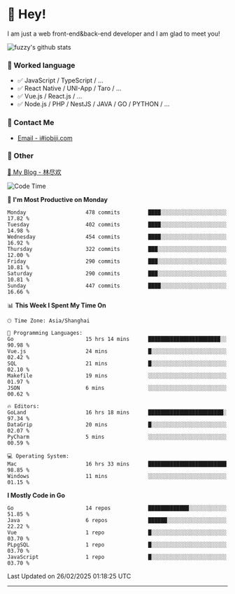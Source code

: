 # 👋 Hey!

I am just a web front-end&back-end developer and I am glad to meet you!

![fuzzy's github stats](https://github-readme-stats.vercel.app/api?username=JaydenForYou&&show_icons=true&&title_color=1abc9c&&icon_color=1abc9c)


### 📝 Worked language

- ✅ JavaScript / TypeScript / ...
- ✅ React Native / UNI-App / Taro / ...
- ✅ Vue.js / React.js / ...
- ✅ Node.js / PHP / NestJS / JAVA / GO / PYTHON / ...

### 📮 Contact Me

- [Email - i#iobiji.com](mailto:i@iobiji.com)


### 🤪 Other

[📌 My Blog - 林尽欢](https://iobiji.com)

<!--START_SECTION:waka-->
![Code Time](http://img.shields.io/badge/Code%20Time-1%2C530%20hrs%2039%20mins-blue)

📅 **I'm Most Productive on Monday** 

```text
Monday                   478 commits         ████░░░░░░░░░░░░░░░░░░░░░   17.82 % 
Tuesday                  402 commits         ████░░░░░░░░░░░░░░░░░░░░░   14.98 % 
Wednesday                454 commits         ████░░░░░░░░░░░░░░░░░░░░░   16.92 % 
Thursday                 322 commits         ███░░░░░░░░░░░░░░░░░░░░░░   12.00 % 
Friday                   290 commits         ███░░░░░░░░░░░░░░░░░░░░░░   10.81 % 
Saturday                 290 commits         ███░░░░░░░░░░░░░░░░░░░░░░   10.81 % 
Sunday                   447 commits         ████░░░░░░░░░░░░░░░░░░░░░   16.66 % 
```


📊 **This Week I Spent My Time On** 

```text
🕑︎ Time Zone: Asia/Shanghai

💬 Programming Languages: 
Go                       15 hrs 14 mins      ███████████████████████░░   90.98 % 
Vue.js                   24 mins             █░░░░░░░░░░░░░░░░░░░░░░░░   02.42 % 
SQL                      21 mins             █░░░░░░░░░░░░░░░░░░░░░░░░   02.10 % 
Makefile                 19 mins             ░░░░░░░░░░░░░░░░░░░░░░░░░   01.97 % 
JSON                     6 mins              ░░░░░░░░░░░░░░░░░░░░░░░░░   00.62 % 

🔥 Editors: 
GoLand                   16 hrs 18 mins      ████████████████████████░   97.34 % 
DataGrip                 20 mins             █░░░░░░░░░░░░░░░░░░░░░░░░   02.07 % 
PyCharm                  5 mins              ░░░░░░░░░░░░░░░░░░░░░░░░░   00.59 % 

💻 Operating System: 
Mac                      16 hrs 33 mins      █████████████████████████   98.85 % 
Windows                  11 mins             ░░░░░░░░░░░░░░░░░░░░░░░░░   01.15 % 
```

**I Mostly Code in Go** 

```text
Go                       14 repos            █████████████░░░░░░░░░░░░   51.85 % 
Java                     6 repos             ██████░░░░░░░░░░░░░░░░░░░   22.22 % 
Vue                      1 repo              █░░░░░░░░░░░░░░░░░░░░░░░░   03.70 % 
PLpgSQL                  1 repo              █░░░░░░░░░░░░░░░░░░░░░░░░   03.70 % 
JavaScript               1 repo              █░░░░░░░░░░░░░░░░░░░░░░░░   03.70 % 
```




 Last Updated on 26/02/2025 01:18:25 UTC
<!--END_SECTION:waka-->
---
